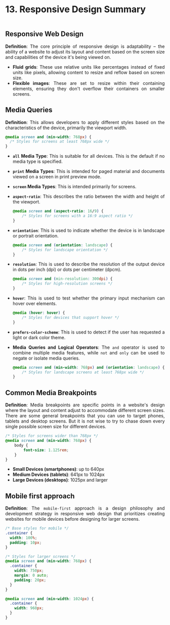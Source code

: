 <div style="text-align: justify">

# 13. Responsive Design Summary

```{contents}
```

## Responsive Web Design

**Definition**: The core principle of responsive design is adaptability – the ability of a website to adjust its layout and content based on the screen size and capabilities of the device it's being viewed on.
*   **Fluid grids**: These use relative units like percentages instead of fixed units like pixels, allowing content to resize and reflow based on screen size.
*   **Flexible images**: These are set to resize within their containing elements, ensuring they don't overflow their containers on smaller screens.

## Media Queries

**Definition**: This allows developers to apply different styles based on the characteristics of the device, primarily the viewport width.

```css
@media screen and (min-width: 768px) {
  /* Styles for screens at least 768px wide */
}
```

*   **`all` Media Type**: This is suitable for all devices. This is the default if no media type is specified.
*   **`print` Media Types**: This is intended for paged material and documents viewed on a screen in print preview mode.
*   **`screen` Media Types**: This is intended primarily for screens.
*   **`aspect-ratio`**: This describes the ratio between the width and height of the viewport.

    ```css
    @media screen and (aspect-ratio: 16/9) {
        /* Styles for screens with a 16:9 aspect ratio */
    }
    ```

*   **`orientation`**: This is used to indicate whether the device is in landscape or portrait orientation.

    ```css
    @media screen and (orientation: landscape) {
        /* Styles for landscape orientation */
    }
    ```

*   **`resolution`**: This is used to describe the resolution of the output device in dots per inch (dpi) or dots per centimeter (dpcm).

    ```css
    @media screen and (min-resolution: 300dpi) {
        /* Styles for high-resolution screens */
    }
    ```

*   **`hover`**: This is used to test whether the primary input mechanism can hover over elements.

    ```css
    @media (hover: hover) {
        /* Styles for devices that support hover */
    }
    ```

*   **`prefers-color-scheme`**: This is used to detect if the user has requested a light or dark color theme.
*   **Media Queries and Logical Operators**: The `and` operator is used to combine multiple media features, while `not` and `only` can be used to negate or isolate media queries.

    ```css
    @media screen and (min-width: 768px) and (orientation: landscape) {
        /* Styles for landscape screens at least 768px wide */
    }
    ```

## Common Media Breakpoints

**Definition**: Media breakpoints are specific points in a website's design where the layout and content adjust to accommodate different screen sizes. There are some general breakpoints that you can use to target phones, tablets and desktop screens. But it is not wise to try to chase down every single possible screen size for different devices.

```css
/* Styles for screens wider than 768px */
@media screen and (min-width: 768px) {
    body {
        font-size: 1.125rem;
    }
}
```

*   **Small Devices (smartphones)**: up to 640px
*   **Medium Devices (tablets)**: 641px to 1024px
*   **Large Devices (desktops)**: 1025px and larger

## Mobile first approach

**Definition**: The `mobile-first` approach is a design philosophy and development strategy in responsive web design that prioritizes creating websites for mobile devices before designing for larger screens.

```css
/* Base styles for mobile */
.container {
  width: 100%;
  padding: 10px;
}

/* Styles for larger screens */
@media screen and (min-width: 768px) {
  .container {
    width: 750px;
    margin: 0 auto;
    padding: 20px;
  }
}

@media screen and (min-width: 1024px) {
  .container {
    width: 960px;
  }
}
```


</div>